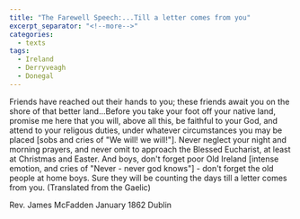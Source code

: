```yaml
---
title: "The Farewell Speech:...Till a letter comes from you"
excerpt_separator: "<!--more-->"
categories:
  - texts
tags:
  - Ireland
  - Derryveagh
  - Donegal
---
```

Friends have reached out their hands to you; these friends await you on the shore of that better land...Before you take your foot off your native land, promise me here that you will, above all this, be faithful to your God, and attend to your religous duties, under whatever circumstances you may be placed [sobs and cries of "We will! we will!"]. Never neglect your night and morning prayers, and never omit to approach the Blessed Eucharist, at least at Christmas and Easter. And boys, don't forget poor Old Ireland [intense emotion, and cries of "Never - never god knows"] - don't forget the old people at home boys. Sure they will be counting the days till a letter comes from you. (Translated from the Gaelic)
<!--more-->
Rev. James McFadden
January 1862
Dublin
